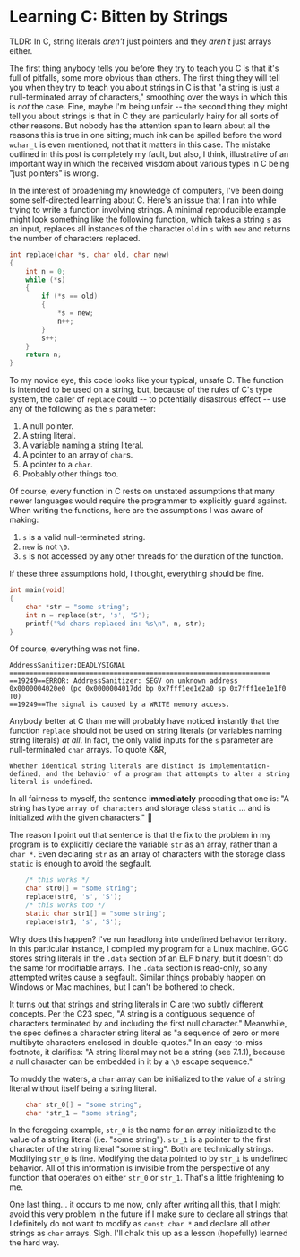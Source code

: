 # Learning C: Bitten by Strings
TLDR: In C, string literals *aren't* just pointers and they *aren't* just arrays either.

The first thing anybody tells you before they try to teach you C is that it's full of pitfalls, some more obvious than others. The first thing they will tell you when they try to teach you about strings in C is that "a string is just a null-terminated array of characters," smoothing over the ways in which this is *not* the case. Fine, maybe I'm being unfair -- the second thing they might tell you about strings is that in C they are particularly hairy for all sorts of other reasons. But nobody has the attention span to learn about all the reasons this is true in one sitting; much ink can be spilled before the word `wchar_t` is even mentioned, not that it matters in this case. The mistake outlined in this post is completely my fault, but also, I think, illustrative of an important way in which the received wisdom about various types in C being "just pointers" is wrong.

In the interest of broadening my knowledge of computers, I've been doing some self-directed learning about C. Here's an issue that I ran into while trying to write a function involving strings. A minimal reproducible example might look something like the following function, which takes a string `s` as an input, replaces all instances of the character `old` in `s` with `new` and returns the number of characters replaced.
```C
int replace(char *s, char old, char new)
{
    int n = 0;
    while (*s)
    {
        if (*s == old)
        {
            *s = new;
            n++;
        }  
        s++;
    }
    return n;
}
```
To my novice eye, this code looks like your typical, unsafe C. The function is intended to be used on a string, but, because of the rules of C's type system, the caller of `replace` could -- to potentially disastrous effect -- use any of the following as the `s` parameter:
1. A null pointer.
2. A string literal.
3. A variable naming a string literal.
4. A pointer to an array of `char`s.
5. A pointer to a `char`.
6. Probably other things too.
   
Of course, every function in C rests on unstated assumptions that many newer languages would require the programmer to explicitly guard against. When writing the functions, here are the assumptions I was aware of making:
1. `s` is a valid null-terminated string.
2. `new` is not `\0`.
3. `s` is not accessed by any other threads for the duration of the function.
   
If these three assumptions hold, I thought, everything should be fine.
```C
int main(void)
{
    char *str = "some string";
    int n = replace(str, 's', 'S');
    printf("%d chars replaced in: %s\n", n, str);
}
```

Of course, everything was not fine.

```
AddressSanitizer:DEADLYSIGNAL
=================================================================
==19249==ERROR: AddressSanitizer: SEGV on unknown address 0x0000004020e0 (pc 0x0000004017dd bp 0x7fff1ee1e2a0 sp 0x7fff1ee1e1f0 T0)
==19249==The signal is caused by a WRITE memory access.
```
Anybody better at C than me will probably have noticed instantly that the function `replace` should not be used on string literals (or variables naming string literals) *at all*. In fact, the only valid inputs for the `s` parameter are null-terminated `char` arrays. To quote K&R,
```
Whether identical string literals are distinct is implementation-defined, and the behavior of a program that attempts to alter a string literal is undefined.
```
In all fairness to myself, the sentence **immediately** preceding that one is: "A string has type `array of characters` and storage class `static` ... and is initialized with the given characters." 🤪

The reason I point out that sentence is that the fix to the problem in my program is to explicitly declare the variable `str` as an array, rather than a `char *`. Even declaring `str` as an array of characters with the storage class `static` is enough to avoid the segfault.
```C
    /* this works */
    char str0[] = "some string";
    replace(str0, 's', 'S');
    /* this works too */
    static char str1[] = "some string";
    replace(str1, 's', 'S');
```

Why does this happen? I've run headlong into undefined behavior territory. In this particular instance, I compiled my program for a Linux machine. GCC stores string literals in the `.data` section of an ELF binary, but it doesn't do the same for modifiable arrays. The `.data` section is read-only, so any attempted writes cause a segfault. Similar things probably happen on Windows or Mac machines, but I can't be bothered to check.

It turns out that strings and string literals in C are two subtly different concepts. Per the C23 spec, "A string is a contiguous sequence of characters terminated by and including the first null character." Meanwhile, the spec defines a character string literal as "a sequence of zero or more multibyte characters enclosed in double-quotes." In an easy-to-miss footnote, it clarifies: "A string literal may not be a string (see 7.1.1), because a null character can be embedded in it by a `\0` escape sequence."

To muddy the waters, a `char` array can be initialized to the value of a string literal without itself being a string literal.

```C
    char str_0[] = "some string";
    char *str_1 = "some string";

```
In the foregoing example, `str_0` is the name for an array initialized to the value of a string literal (i.e. "some string"). `str_1` is a pointer to the first character of the string literal "some string". Both are technically strings. Modifying `str_0` is fine. Modifying the data pointed to by `str_1` is undefined behavior. All of this information is invisible from the perspective of any function that operates on either `str_0` or `str_1`. That's a little frightening to me. 

One last thing... it occurs to me now, only after writing all this, that I might avoid this very problem in the future if I make sure to declare all strings that I definitely do not want to modify as `const char *` and declare all other strings as `char` arrays. Sigh. I'll chalk this up as a lesson (hopefully) learned the hard way.




